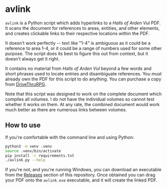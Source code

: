 # avlink

`avlink` is a Python script which adds hyperlinks to a _Halls of Arden Vul_ PDF.
It scans the document for references to areas, entities, and other elements, and
creates clickable links to their respective locations within the PDF.

It doesn't work perfectly -- text like "1-4" is ambiguous as it could be a
reference to area 1-4, or it could be a range of numbers used for some other
purpose. The script does its best to figure this out from context, but it
doesn't always get it right.

It contains no material from _Halls of Arden Vul_ beyond a few words and short
phrases used to locate entries and disambiguate references. You must already
own the PDF for this script to do anything. You can purchase a copy from
[DriveThruRPG](https://www.drivethrurpg.com/en/product/307320/the-halls-of-arden-vul-complete).

Note that this script was designed to work on the complete document which
compiles all volumes. I do not have the individual volumes so cannot test
whether it works on them. At any rate, the combined document would work much
better as there are numerous links between volumes.

## How to use

If you're comfortable with the command line and using Python:

```bash
python3 -m venv .venv
source .venv/bin/activate
pip install -r requirements.txt
./avlink.py --help
```

If you're not, and you're running Windows, you can download an executable from
the [Releases](releases) section of this repository. Once obtained you can drag
your PDF onto the `avlink.exe` executable, and it will create the linked PDF.
